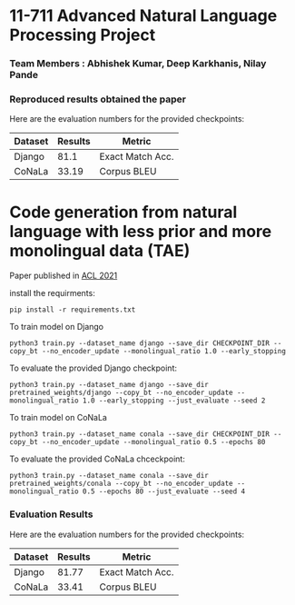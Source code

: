 # 11-711 Advanced Natural Language Processing Project

### Team Members : Abhishek Kumar, Deep Karkhanis, Nilay Pande


### Reproduced results obtained the paper
Here are the evaluation numbers for the provided checkpoints:

| Dataset | Results      | Metric             |
| ------- | ------------ | ------------------ |
| Django  | 81.1         | Exact Match Acc.   |
| CoNaLa  | 33.19        | Corpus BLEU        |






# Code generation from natural language with less prior and more monolingual data (TAE)

Paper published in [ACL 2021](https://aclanthology.org/2021.acl-short.98/)


install the requirments:
```
pip install -r requirements.txt
```

To train model on Django
```
python3 train.py --dataset_name django --save_dir CHECKPOINT_DIR --copy_bt --no_encoder_update --monolingual_ratio 1.0 --early_stopping
``` 
To evaluate the provided Django checkpoint:
```
python3 train.py --dataset_name django --save_dir pretrained_weights/django --copy_bt --no_encoder_update --monolingual_ratio 1.0 --early_stopping --just_evaluate --seed 2
``` 
To train model on CoNaLa
```
python3 train.py --dataset_name conala --save_dir CHECKPOINT_DIR --copy_bt --no_encoder_update --monolingual_ratio 0.5 --epochs 80
``` 
To evaluate the provided CoNaLa chceckpoint:
```
python3 train.py --dataset_name conala --save_dir pretrained_weights/conala --copy_bt --no_encoder_update --monolingual_ratio 0.5 --epochs 80 --just_evaluate --seed 4
```

### Evaluation Results
Here are the evaluation numbers for the provided checkpoints:

| Dataset | Results      | Metric             |
| ------- | ------------ | ------------------ |
| Django  | 81.77        | Exact Match Acc.   |
| CoNaLa  | 33.41        | Corpus BLEU        |
